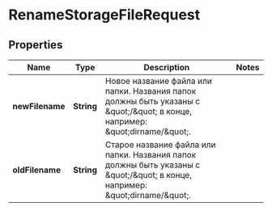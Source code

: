 

# RenameStorageFileRequest


## Properties

| Name | Type | Description | Notes |
|------------ | ------------- | ------------- | -------------|
|**newFilename** | **String** | Новое название файла или папки. Названия папок должны быть указаны с \&quot;/\&quot; в конце, например: \&quot;dirname/\&quot;. |  |
|**oldFilename** | **String** | Старое название файла или папки. Названия папок должны быть указаны с \&quot;/\&quot; в конце, например: \&quot;dirname/\&quot;. |  |



